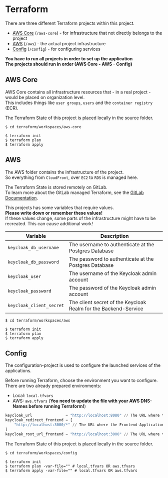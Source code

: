# Terraform

There are three different Terraform projects within this project.

- [AWS Core](#aws-core) (`/aws-core`) - for infrastructure that not directly belongs to the project
- [AWS](#aws) (`/aws`) - the actual project infrastructure
- [Config](#config) (`/config`) - for configuring services

**You have to run all projects in order to set up the application**<br>
**The projects should run in order (AWS Core - AWS - Config)**

## AWS Core

AWS Core contains all infrastructure resources that - in a real project - would be placed on organization level.<br>
This includes things like `user groups`, `users` and the `container registry` (ECR).

The Terraform State of this project is placed locally in the source folder.

```shell
$ cd terraform/workspaces/aws-core

$ terraform init
$ terraform plan
$ terraform apply
```

## AWS

The AWS folder contains the infrastructure of the project.<br>
So everything from `CloudFront`, over `EC2` to `RDS` is managed here.

The Terraform State is stored remotely on GitLab.<br>
To learn more about the GitLab managed Terraform, see the [GitLab Documentation](https://docs.gitlab.com/ee/user/infrastructure/iac/terraform_state.html).

This projects has some variables that require values.<br>
**Please write down or remember these values!**<br>
If these values change, some parts of the infrastructure might have to be recreated. This can cause additional work!

| Variable                 | Description                                                     |
|--------------------------|-----------------------------------------------------------------|
| `keycloak_db_username`   | The username to authenticate at the Postgres Database           |
| `keycloak_db_password`   | The password to authenticate at the Postgres Database           |
| `keycloak_user`          | The username of the Keycloak admin account                      |
| `keycloak_password`      | The password of the Keycloak admin account                      |
| `keycloak_client_secret` | The client secret of the Keycloak Realm for the Backend-Service |

```shell
$ cd terraform/workspaces/aws

$ terraform init
$ terraform plan
$ terraform apply
```

## Config

The configuration-project is used to configure the launched services of the applications.

Before running Terraform, choose the environment you want to configure.<br>
There are two already prepared environments:

- Local: `local.tfvars`
- AWS: `aws.tfvars` (**You need to update the file with your AWS DNS-Names before running Terraform!**)

```terraform
keycloak_url               = "http://localhost:8080" // The URL where the Keycloak Server is running
keycloak_redirect_frontend = [
    "http://localhost:3000/*" // The URL where the Frontend-Application is hosted. The URL has to end with "/*"
]
keycloak_root_url_frontend = "http://localhost:3000" // The URL where the Frontend-Application is hosted
```

The Terraform State of this project is placed locally in the source folder.

```shell
$ cd terraform/workspaces/config

$ terraform init
$ terraform plan -var-file="" # local.tfvars OR aws.tfvars
$ terraform apply -var-file="" # local.tfvars OR aws.tfvars
```
